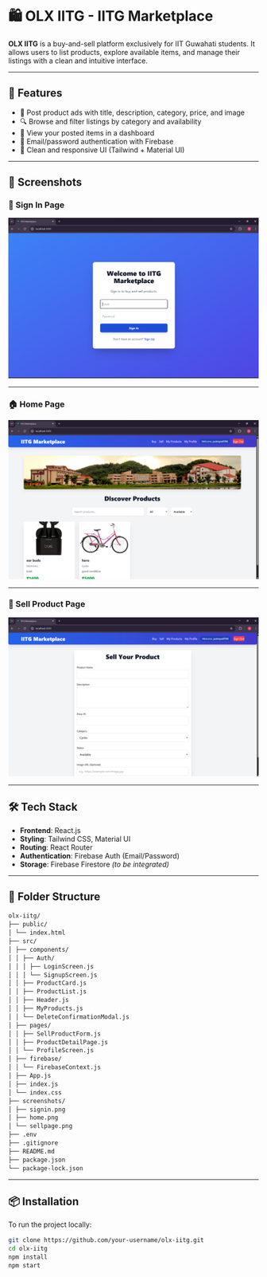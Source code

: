 # 🛍️ OLX IITG - IITG Marketplace

**OLX IITG** is a buy-and-sell platform exclusively for IIT Guwahati students. It allows users to list products, explore available items, and manage their listings with a clean and intuitive interface.

---

## 🚀 Features

- 🧾 Post product ads with title, description, category, price, and image
- 🔍 Browse and filter listings by category and availability
- 👤 View your posted items in a dashboard
- 🔐 Email/password authentication with Firebase
- 🎨 Clean and responsive UI (Tailwind + Material UI)

---
## 📸 Screenshots

### 🔐 Sign In Page
![Sign In](screenshots/signin.png)

---

### 🏠 Home Page
![Home](screenshots/home.png)

---

### 📝 Sell Product Page
![Sell Product](screenshots/sellpage.png)

---

## 🛠️ Tech Stack

- **Frontend**: React.js  
- **Styling**: Tailwind CSS, Material UI  
- **Routing**: React Router  
- **Authentication**: Firebase Auth (Email/Password)  
- **Storage**: Firebase Firestore *(to be integrated)*  

---

## 📁 Folder Structure
```bash
olx-iitg/
├── public/
│ └── index.html
├── src/
│ ├── components/
│ │ ├── Auth/
│ │ │ ├── LoginScreen.js
│ │ │ └── SignupScreen.js
│ │ ├── ProductCard.js
│ │ ├── ProductList.js
│ │ ├── Header.js
│ │ ├── MyProducts.js
│ │ └── DeleteConfirmationModal.js
│ ├── pages/
│ │ ├── SellProductForm.js
│ │ ├── ProductDetailPage.js
│ │ └── ProfileScreen.js
│ ├── firebase/
│ │ └── FirebaseContext.js
│ ├── App.js
│ ├── index.js
│ └── index.css
├── screenshots/
│ ├── signin.png
│ ├── home.png
│ └── sellpage.png
├── .env
├── .gitignore
├── README.md
├── package.json
└── package-lock.json
````



---

## 📦 Installation

To run the project locally:

```bash
git clone https://github.com/your-username/olx-iitg.git
cd olx-iitg
npm install
npm start
